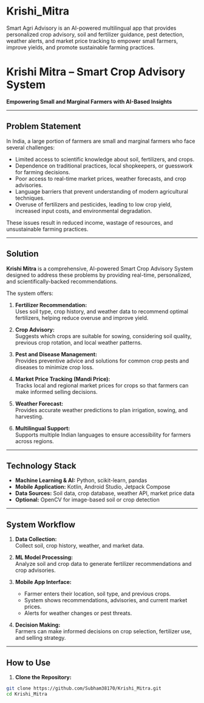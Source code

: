 # Krishi_Mitra
Smart Agri Advisory is an AI-powered multilingual app that provides personalized crop advisory, soil and fertilizer guidance, pest detection, weather alerts, and market price tracking to empower small farmers, improve yields, and promote sustainable farming practices.


# Krishi Mitra – Smart Crop Advisory System

**Empowering Small and Marginal Farmers with AI-Based Insights**

---

## Problem Statement

In India, a large portion of farmers are small and marginal farmers who face several challenges:

- Limited access to scientific knowledge about soil, fertilizers, and crops.  
- Dependence on traditional practices, local shopkeepers, or guesswork for farming decisions.  
- Poor access to real-time market prices, weather forecasts, and crop advisories.  
- Language barriers that prevent understanding of modern agricultural techniques.  
- Overuse of fertilizers and pesticides, leading to low crop yield, increased input costs, and environmental degradation.  

These issues result in reduced income, wastage of resources, and unsustainable farming practices.

---

## Solution

**Krishi Mitra** is a comprehensive, AI-powered Smart Crop Advisory System designed to address these problems by providing real-time, personalized, and scientifically-backed recommendations.  

The system offers:

1. **Fertilizer Recommendation:**  
   Uses soil type, crop history, and weather data to recommend optimal fertilizers, helping reduce overuse and improve yield.

2. **Crop Advisory:**  
   Suggests which crops are suitable for sowing, considering soil quality, previous crop rotation, and local weather patterns.

3. **Pest and Disease Management:**  
   Provides preventive advice and solutions for common crop pests and diseases to minimize crop loss.

4. **Market Price Tracking (Mandi Price):**  
   Tracks local and regional market prices for crops so that farmers can make informed selling decisions.

5. **Weather Forecast:**  
   Provides accurate weather predictions to plan irrigation, sowing, and harvesting.

6. **Multilingual Support:**  
   Supports multiple Indian languages to ensure accessibility for farmers across regions.

---

## Technology Stack

- **Machine Learning & AI:** Python, scikit-learn, pandas  
- **Mobile Application:** Kotlin, Android Studio, Jetpack Compose  
- **Data Sources:** Soil data, crop database, weather API, market price data  
- **Optional:** OpenCV for image-based soil or crop detection  

---

## System Workflow

1. **Data Collection:**  
   Collect soil, crop history, weather, and market data.  

2. **ML Model Processing:**  
   Analyze soil and crop data to generate fertilizer recommendations and crop advisories.  

3. **Mobile App Interface:**  
   - Farmer enters their location, soil type, and previous crops.  
   - System shows recommendations, advisories, and current market prices.  
   - Alerts for weather changes or pest threats.  

4. **Decision Making:**  
   Farmers can make informed decisions on crop selection, fertilizer use, and selling strategy.

---

## How to Use

1. **Clone the Repository:**
```bash
git clone https://github.com/Subham38170/Krishi_Mitra.git
cd Krishi_Mitra
